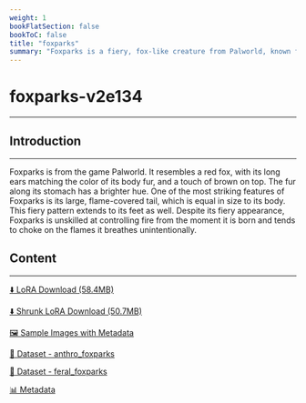 ```yaml
---
weight: 1
bookFlatSection: false
bookToC: false
title: "foxparks"
summary: "Foxparks is a fiery, fox-like creature from Palworld, known for its flame-covered tail and its unintentional fire-breathing."
---
```


<!--markdownlint-disable MD025 MD033 -->

# foxparks-v2e134

---

## Introduction

---

Foxparks is from the game Palworld. It resembles a red fox, with its long ears matching the color of its body fur, and a touch of brown on top. The fur along its stomach has a brighter hue. One of the most striking features of Foxparks is its large, flame-covered tail, which is equal in size to its body. This fiery pattern extends to its feet as well. Despite its fiery appearance, Foxparks is unskilled at controlling fire from the moment it is born and tends to choke on the flames it breathes unintentionally.

## Content

---

[⬇️ LoRA Download (58.4MB)](https://huggingface.co/k4d3/yiff_toolkit/resolve/main/ponyxl_loras/foxparks-v2e134.safetensors?download=true)

[⬇️ Shrunk LoRA Download (50.7MB)](https://huggingface.co/k4d3/yiff_toolkit/resolve/main/ponyxl_loras_shrunk_2/foxparks-v2e134_frockpt1_th-3.55.safetensors?download=true)

[🖼️ Sample Images with Metadata](https://huggingface.co/k4d3/yiff_toolkit/tree/main/static/{})

[📐 Dataset - anthro_foxparks](https://huggingface.co/datasets/k4d3/furry/tree/main/anthro_foxparks)

[📐 Dataset - feral_foxparks](https://huggingface.co/datasets/k4d3/furry/tree/main/feral_foxparks)

[📊 Metadata](https://huggingface.co/k4d3/yiff_toolkit/raw/main/ponyxl_loras/foxparks-v2e134.json)
